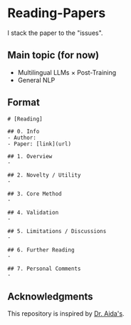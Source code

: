 # Reading-Papers
I stack the paper to the "issues".

## Main topic (for now)
* Multilingual LLMs × Post-Training
* General NLP

## Format
```
# [Reading]

## 0. Info
- Author: 
- Paper: [link](url)

## 1. Overview
- 

## 2. Novelty / Utility
-

## 3. Core Method
-

## 4. Validation
-

## 5. Limitations / Discussions
-

## 6. Further Reading
-

## 7. Personal Comments
-
```

## Acknowledgments
This repository is inspired by [Dr. Aida's](https://github.com/a1da4/paper-survey).

